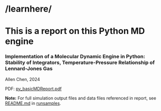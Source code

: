 # /learnhere/
# This is a report on this Python MD engine

### Implementation of a Molecular Dynamic Engine in Python: Stability of Integrators, Temperature-Pressure Relationship of Lennard-Jones Gas
Allen Chen, 2024

PDF: [py_basicMDReport.pdf](https://github.com/nAmnesiac/py_basicMD/blob/main/learnhere/py_basicMDReport.pdf)

**Note:** For full simulation output files and data files referenced in report, see [README.md](https://github.com/nAmnesiac/py_basicMD/blob/main/runsamples/README.md) in [runsamples](https://github.com/nAmnesiac/py_basicMD/tree/main/runsamples).


